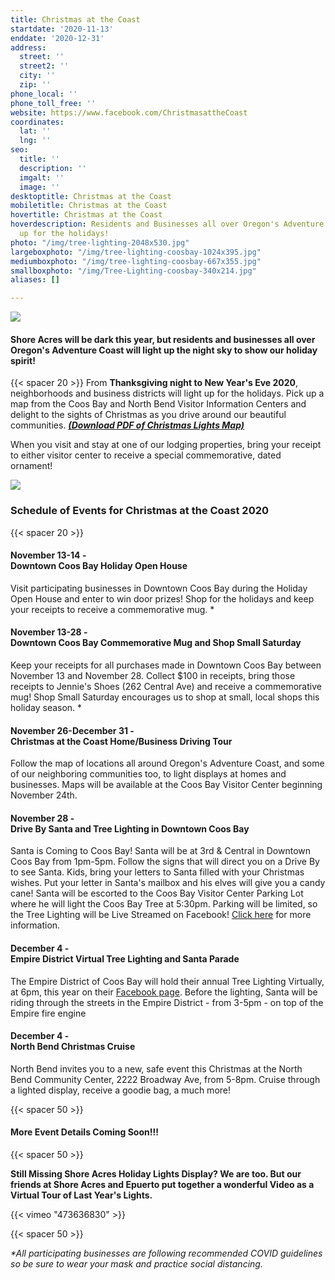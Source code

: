 ```yaml
---
title: Christmas at the Coast
startdate: '2020-11-13'
enddate: '2020-12-31'
address:
  street: ''
  street2: ''
  city: ''
  zip: ''
phone_local: ''
phone_toll_free: ''
website: https://www.facebook.com/ChristmasattheCoast
coordinates:
  lat: ''
  lng: ''
seo:
  title: ''
  description: ''
  imgalt: ''
  image: ''
desktoptitle: Christmas at the Coast
mobiletitle: Christmas at the Coast
hovertitle: Christmas at the Coast
hoverdescription: Residents and Businesses all over Oregon's Adventure Coast are lighting
  up for the holidays!
photo: "/img/tree-lighting-2048x530.jpg"
largeboxphoto: "/img/tree-lighting-coosbay-1024x395.jpg"
mediumboxphoto: "/img/tree-lighting-coosbay-667x355.jpg"
smallboxphoto: "/img/Tree-Lighting-coosbay-340x214.jpg"
aliases: []

---
```

![](/img/catc-form-header-695x322-v02-1.jpg)

#### Shore Acres will be dark this year, but residents and businesses all over Oregon's Adventure Coast will light up the night sky to show our holiday spirit!

{{< spacer 20 >}}
From **Thanksgiving night to New Year's Eve 2020**, neighborhoods and business districts will light up for the holidays. Pick up a map from the Coos Bay and North Bend Visitor Information Centers and delight to the sights of Christmas as you drive around our beautiful communities.  [**_(Download PDF of Christmas Lights Map)_**](/img/christmas-at-the-coast-map-web-11-20.pdf "Christmas at the Coast Light Map")

When you visit and stay at one of our lodging properties, bring your receipt to either visitor center to receive a special commemorative, dated ornament!

![](/img/catc-banner-10-20.jpg)

### Schedule of Events for Christmas at the Coast 2020

{{< spacer 20 >}}

#### November 13-14 - <br>Downtown Coos Bay Holiday Open House

Visit participating businesses in Downtown Coos Bay during the Holiday Open House and enter to win door prizes! Shop for the holidays and keep your receipts to receive a commemorative mug. *

#### November 13-28 - <br>Downtown Coos Bay Commemorative Mug and Shop Small Saturday

Keep your receipts for all purchases made in Downtown Coos Bay between November 13 and November 28. Collect $100 in receipts, bring those receipts to Jennie's Shoes (262 Central Ave) and receive a commemorative mug! Shop Small Saturday encourages us to shop at small, local shops this holiday season. *

#### November 26-December 31 - <br>Christmas at the Coast Home/Business Driving Tour

Follow the map of locations all around Oregon's Adventure Coast, and some of our neighboring communities too, to light displays at homes and businesses. Maps will be available at the Coos Bay Visitor Center beginning November 24th.

#### November 28 - <br>Drive By Santa and Tree Lighting in Downtown Coos Bay

Santa is Coming to Coos Bay! Santa will be at 3rd & Central in Downtown Coos Bay from 1pm-5pm. Follow the signs that will direct you on a Drive By to see Santa. Kids, bring your letters to Santa filled with your Christmas wishes. Put your letter in Santa's mailbox and his elves will give you a candy cane! Santa will be escorted to the Coos Bay Visitor Center Parking Lot where he will light the Coos Bay Tree at 5:30pm. Parking will be limited, so the Tree Lighting will be Live Streamed on Facebook! [Click here](https://coosbaydowntown.org/holiday-events-in-downtown-2/) for more information.

#### December 4 - <br>Empire District Virtual Tree Lighting and Santa Parade

The Empire District of Coos Bay will hold their annual Tree Lighting Virtually, at 6pm, this year on their [Facebook page](https://www.facebook.com/Community-Coalition-of-Empire-CCE-110984147408194). Before the lighting, Santa will be riding through the streets in the Empire District - from 3-5pm - on top of the Empire fire engine

#### December 4 - <br>North Bend Christmas Cruise

North Bend invites you to a new, safe event this Christmas at the North Bend Community Center, 2222 Broadway Ave, from 5-8pm. Cruise through a lighted display, receive a goodie bag, a much more!

{{< spacer 50 >}}

#### More Event Details Coming Soon!!!

{{< spacer 50 >}}

**Still Missing Shore Acres Holiday Lights Display? We are too. But our friends at Shore Acres and Epuerto put together a wonderful Video as a Virtual Tour of Last Year's Lights.**

{{< vimeo "473636830" >}}

{{< spacer 50 >}}

_*All participating businesses are following recommended COVID guidelines so be sure to wear your mask and practice social distancing._